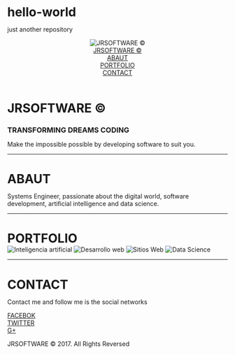 # hello-world
just another repository
<!DOCTYPE html>
<html>
<head>
<style>
           * {
  margin: 0;
  padding: 0;
}

body {
  background: whiter;  
}

.container-fluid {
  overflow-wrap: break-word;
}

  header {
    wihtd: 100%;
    height: 50px;
}

    .navegar {
      background:orange;
      top:-20px;
      position: absolute;
      left:0;
      right:0;
      wihtd: 100%;
      margin: 20px auto;
      text-align: center;
      position: fixed;
}

      #icono {
        margin: 3px;
        width: 60px;
        height: 60px;
        border-radius: 50%;
}

      .well {
        text-align:center;
        /*border:2px solid red;*/
        margin:3px 20px 3px 10px;
        padding:5px 10px 5px 10px;        
        display: inline-block;
}

        .well:hover {
          background: #2980b9;  
}

      .navegar a {
        color: white;
        font-weight: bold;
        text-decoration: none;
}

 .cuerpo {
  verflow-wrap: break-word;
}

    #wrapper {
      text-align:center;
      background:white;
      height:0; /* altura cero */
      background-size:100%;
      /*display: block;*/
      padding-bottom: 40%; /* (altura/anchura)*100 */ 
}

      #wrapper h1 {
        font:normal 60pt Arial;
        color:#FFFFFF;
        margin: 15px;
        text-shadow: 0 1px 0 #ccc, 
          0 2px 0 #c9c9c9, 
          0 3px 0 #bbb,
          0 4px 0 #b9b9b9,
          0 5px 0 #aaa,
          0 6px 1px rgba(0,0,0,.1),
          0 0 5px rgba(0,0,0,.1),
          0 1px 3px rgba(0,0,0,.3),
          0 3px 5px rgba(0,0,0,.2),
          0 5px 10px rgba(0,0,0,.25),
          0 10px 10px rgba(0,0,0,.2),
          0 20px 20px rgba(0,0,0,.15); 
}

      #wrapper h3 {
        font-weight: bold;
        color: white;
        text-shadow: 5px 5px 5px #aaa;
}

      #wrapper p {
        font-weight: bold;
        color: white;
        text-shadow: 5px 5px 5px #aaa;
}

    .autor {
      text-align: center;
      verflow-wrap: break-word;
}

      #abaut {
        font-weight: bold;
}

      .autor p {
        font-weight: bold;
}

    .experiencia {
      verflow-wrap: break-word;
      text-align:center;
}

      #portfolio {
        font-weight: bold;
}

      .imgabaut {
        width: 300px;
        height: 300px;
        margin: 5px;
        border-radius: 10px;
}

    .fondocont {
      background:orange;
}

      .contactos{
        verflow-wrap: break-word;
        text-align:center;  
}

      #contact {
        font-weight: bold;
        color: white;
}

      .contactos p {
        font-weight: bold; 
}

        .botonred {
          font-weight: bold;
          text-decoration: none;
          background: black;
          margin: 3px 20px 3px 10px;
          border: 2px solid orange;
          border-radius: 8px;
          padding: 3px 3px 3px 3px;
          verflow-wrap: break-word;
          display: inline-block;
}

          .botonred a {
            text-decoration: none;
            color:orange;
}

  #foot p {
    font-weight: bold;
    background: black;
    color: white;
    text-align:center;
} 
</style>
</head>
<body>
<div class="container-fluid" >
  <header>
    <nav class="navegar"><img id="icono" src="http://estaticos.muyinteresante.es/uploads/images/article/566560d25bafe8a163dc683a/inteligencia-robots_0.jpg" alt="JRSOFTWARE ©"></img>
      <div class="well" id="autor">
        <a href="#home">
          JRSOFTWARE ©
        </a>
      </div>
      <div class="well">
        <a href="#abaut">
          ABAUT
        </a>
      </div>
      <div class="well">
        <a href="#portfolio">
          PORTFOLIO
        </a>
      </div>
      <div class="well">
        <a href="#contact">
          CONTACT
        </a>
      </div>
   </nav>
 </header>
 <div clase="cuerpo">
   <div class="jrsoft" id="wrapper">
     <h1 id="home">JRSOFTWARE ©</h1>
     <h3>TRANSFORMING DREAMS CODING</h3>
     <p>Make the impossible possible by developing software to suit you.</p>
   </div>
   <hr>
   <div class="autor">
     <h1 id="abaut">ABAUT</h1>
     <p>Systems Engineer, passionate about the digital world, software development, artificial intelligence and data science.</p>
     </div>     
   <hr>
   <div class="experiencia">
     <h1 id="portfolio">PORTFOLIO</h1>
     <div id="fotos">
       <img class="imgabaut" src="http://estaticos.muyinteresante.es/uploads/images/article/566560d25bafe8a163dc683a/inteligencia-robots_0.jpg" alt="Inteligencia artificial"></img>
       <img class="imgabaut" src="http://inmerzo.com/wp-content/uploads/2013/02/dise%C3%B1o-web-inmerzo1.png" alt="Desarrollo web"></img>
       <img class="imgabaut" src="http://centricug.com/wp-content/uploads/2016/12/services_banner.png" alt="Sitios Web"></img>
      <img class="imgabaut" src="https://www.study.monash/__data/assets/image/0010/363097/Data-Science-Education-at-Monash-Monash-University.jpg" alt="Data Science"></img>
     </div>
   </div>
   <hr>
   <div class="fondocont">
     <div class="contactos">
     <h1 id="contact">CONTACT</h1>
     <p>Contact me and follow me is the social networks</p>
     <div class="botonred">
       <a  target="_blank" href="https://www.facebook.com/jorge.a.regino">
         FACEBOK
       </a>
     </div>
     <div class="botonred">
       <a target="_blank" href="https://twitter.com/jorlam89">
         TWITTER
       </a>       
     </div>
     <div class="botonred">
       <a target="_blank" href="https://plus.google.com/104439522618445333071">
         G+
       </a>       
     </div>
   </div>
   </div>
  </div>
</div>
<footter id="foot"><p>JRSOFTWARE © 2017. All Rights Reversed</p></footter>
</body>
</html>
